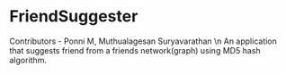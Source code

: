 # FriendSuggester
Contributors - Ponni M, Muthualagesan Suryavarathan \n
An application that suggests friend from a friends network(graph) using MD5 hash algorithm.
